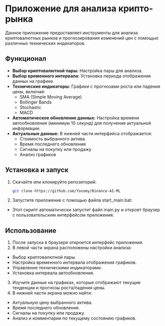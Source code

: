 # Приложение для анализа крипто-рынка

Данное приложение предоставляет инструменты для анализа криптовалютных рынков и прогнозирования изменений цен с помощью различных технических индикаторов.

## Функционал
- **Выбор криптовалютной пары:** Настройка пары для анализа.
- **Выбор временного интервала:** Установка периода отображения данных на графике.
- **Технические индикаторы:** Графики с прогнозами роста или падения цены, включая:
  - SMA (Simple Moving Average)
  - Bollinger Bands
  - Stochastic
  - MACD
- **Автоматическое обновление данных:** Настройка времени автообновления (минимум 10 секунд) для получения актуальной информации.
- **Актуальные данные:** В нижней части интерфейса отображается:
  - Стоимость выбранного актива
  - Время последнего обновления
  - Сигналы на покупку или продажу
  - Анализ графиков
## Установка и запуск
1. Скачайте или клонируйте репозиторий:
   ```bash
   git clone https://github.com/Yasomy/Binance-AI-ML
2. Запустите приложение с помощью файла start_main.bat:
- Этот скрипт автоматически запустит файл main.py и откроет браузер с пользовательским интерфейсом приложения.
## Использование
1. После запуска в браузере откроется интерфейс приложения.
2. В левой части экрана расположены настройки анализа:
- Выбор криптовалютной пары.
- Настройка временного интервала отображения графиков.
- Управление техническими индикаторами.
- Установка интервала автообновления.
3. Изучите данные на графиках, которые отображают текущие тенденции и прогнозы роста/падения цены.
4. В нижней части экрана можно найти:
- Актуальную цену выбранного актива.
- Время последнего обновления.
- Сигналы на покупку или продажу.
- Анализ и комментарии по текущему состоянию графиков.
